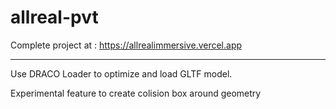 # allreal-pvt

Complete project at :
https://allrealimmersive.vercel.app

------
Use DRACO Loader to optimize and load GLTF model.

Experimental feature to create colision box around geometry
